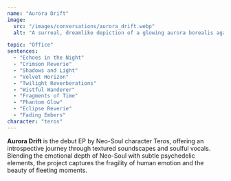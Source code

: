 ```yaml
---
name: "Aurora Drift"
image:
  src: "/images/conversations/aurora_drift.webp"
  alt: "A surreal, dreamlike depiction of a glowing aurora borealis against a dark, starry sky with hints of abstract textures"

topic: "Office"
sentences:
  - "Echoes in the Night"
  - "Crimson Reverie"
  - "Shadows and Light"
  - "Velvet Horizon"
  - "Twilight Reverberations"
  - "Wistful Wanderer"
  - "Fragments of Time"
  - "Phantom Glow"
  - "Eclipse Reverie"
  - "Fading Embers"
character: "teros"
---
```


**Aurora Drift** is the debut EP by Neo-Soul character Teros, offering an introspective journey through textured soundscapes and soulful vocals. Blending the emotional depth of Neo-Soul with subtle psychedelic elements, the project captures the fragility of human emotion and the beauty of fleeting moments.
